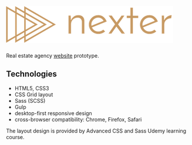 # ![Nexter](https://github.com/mrushkova/nexter/blob/master/img/logo.png)

Real estate agency [website](https://mrushkova.github.io/nexter/) prototype.

## Technologies

- HTML5, CSS3
- CSS Grid layout
- Sass (SCSS)
- Gulp
- desktop-first responsive design
- cross-browser compatibility: Chrome, Firefox, Safari

The layout design is provided by Advanced CSS and Sass Udemy learning course.
